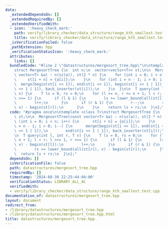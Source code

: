 ```yaml
---
data:
  _extendedDependsOn: []
  _extendedRequiredBy: []
  _extendedVerifiedWith:
  - icon: ':heavy_check_mark:'
    path: verify/library_checker/data_structure/range_kth_smallest.test.cpp
    title: verify/library_checker/data_structure/range_kth_smallest.test.cpp
  _isVerificationFailed: false
  _pathExtension: hpp
  _verificationStatusIcon: ':heavy_check_mark:'
  attributes:
    links: []
  bundledCode: "#line 2 \"datastructures/mergesort_tree.hpp\"\n\ntemplate <class T>\n\
    struct MergesortTree {\n  int n;\n  vector<vector<T>> st;\n\n  MergesortTree(const\
    \ vector<T> &a) : n(sz(a)), st(2 * n) {\n    for (int i = 0; i < n; i++) {\n \
    \     st[i + n] = {a[i]};\n    }\n    for (int i = n - 1; i > 0; i--) {\n    \
    \  merge(begin(st[i << 1]), end(st[i << 1]), begin(st[i << 1 | 1]),\n        end(st[i\
    \ << 1 | 1]), back_inserter(st[i]));\n    }\n  }\n\n  T query(int l, int r, T\
    \ v) {\n    T ls = 0, rs = 0;\n    for (l += n, r += n + 1; l < r; l >>= 1, r\
    \ >>= 1) {\n      if (l & 1) {\n        ls += lower_bound(all(st[l]), v) - begin(st[l]);\n\
    \        l++;\n      }\n      if (r & 1) {\n        r--;\n        rs += lower_bound(all(st[r]),\
    \ v) - begin(st[r]);\n      }\n    }\n    return ls + rs;\n  }\n};\n"
  code: "#pragma once\n\ntemplate <class T>\nstruct MergesortTree {\n  int n;\n  vector<vector<T>>\
    \ st;\n\n  MergesortTree(const vector<T> &a) : n(sz(a)), st(2 * n) {\n    for\
    \ (int i = 0; i < n; i++) {\n      st[i + n] = {a[i]};\n    }\n    for (int i\
    \ = n - 1; i > 0; i--) {\n      merge(begin(st[i << 1]), end(st[i << 1]), begin(st[i\
    \ << 1 | 1]),\n        end(st[i << 1 | 1]), back_inserter(st[i]));\n    }\n  }\n\
    \n  T query(int l, int r, T v) {\n    T ls = 0, rs = 0;\n    for (l += n, r +=\
    \ n + 1; l < r; l >>= 1, r >>= 1) {\n      if (l & 1) {\n        ls += lower_bound(all(st[l]),\
    \ v) - begin(st[l]);\n        l++;\n      }\n      if (r & 1) {\n        r--;\n\
    \        rs += lower_bound(all(st[r]), v) - begin(st[r]);\n      }\n    }\n  \
    \  return ls + rs;\n  }\n};"
  dependsOn: []
  isVerificationFile: false
  path: datastructures/mergesort_tree.hpp
  requiredBy: []
  timestamp: '2024-08-30 22:25:44-04:00'
  verificationStatus: LIBRARY_ALL_AC
  verifiedWith:
  - verify/library_checker/data_structure/range_kth_smallest.test.cpp
documentation_of: datastructures/mergesort_tree.hpp
layout: document
redirect_from:
- /library/datastructures/mergesort_tree.hpp
- /library/datastructures/mergesort_tree.hpp.html
title: datastructures/mergesort_tree.hpp
---
```

